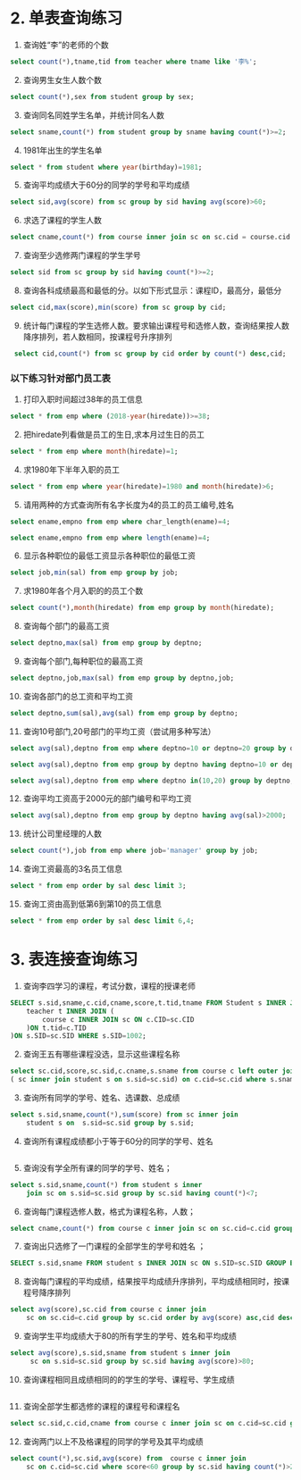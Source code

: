 # 2. 单表查询练习
1. 查询姓“李”的老师的个数
```sql
select count(*),tname,tid from teacher where tname like '李%';
```
2. 查询男生女生人数个数
```sql
select count(*),sex from student group by sex;
```
3. 查询同名同姓学生名单，并统计同名人数
```sql
select sname,count(*) from student group by sname having count(*)>=2;
```
4. 1981年出生的学生名单
```sql
select * from student where year(birthday)=1981;
```
5. 查询平均成绩大于60分的同学的学号和平均成绩
```sql
select sid,avg(score) from sc group by sid having avg(score)>60;
```
6. 求选了课程的学生人数
```sql
select cname,count(*) from course inner join sc on sc.cid = course.cid group by cname;
```
7. 查询至少选修两门课程的学生学号
```sql
select sid from sc group by sid having count(*)>=2;
```
8. 查询各科成绩最高和最低的分。以如下形式显示：课程ID，最高分，最低分
```sql
select cid,max(score),min(score) from sc group by cid;
```
9. 统计每门课程的学生选修人数。要求输出课程号和选修人数，查询结果按人数降序排列，若人数相同，按课程号升序排列
```sql
 select cid,count(*) from sc group by cid order by count(*) desc,cid;
```
### 以下练习针对部门员工表
1. 打印入职时间超过38年的员工信息
```sql
select * from emp where (2018-year(hiredate))>=38;
```
2. 把hiredate列看做是员工的生日,求本月过生日的员工
```sql
select * from emp where month(hiredate)=1;
```
4. 求1980年下半年入职的员工
```sql
select * from emp where year(hiredate)=1980 and month(hiredate)>6;
```
5. 请用两种的方式查询所有名字长度为4的员工的员工编号,姓名
```sql
select ename,empno from emp where char_length(ename)=4;
```
```sql
select ename,empno from emp where length(ename)=4;
```
6. 显示各种职位的最低工资显示各种职位的最低工资
```sql
select job,min(sal) from emp group by job;
```
7. 求1980年各个月入职的的员工个数
```sql
select count(*),month(hiredate) from emp group by month(hiredate);
```
8. 查询每个部门的最高工资
```sql
select deptno,max(sal) from emp group by deptno;
```
9. 查询每个部门,每种职位的最高工资
```sql
select deptno,job,max(sal) from emp group by deptno,job;
```
10. 查询各部门的总工资和平均工资
```sql
select deptno,sum(sal),avg(sal) from emp group by deptno;
```
11. 查询10号部门,20号部门的平均工资（尝试用多种写法）
```sql
select avg(sal),deptno from emp where deptno=10 or deptno=20 group by deptno;
```
```sql
select avg(sal),deptno from emp group by deptno having deptno=10 or deptno=20;
```
```sql
select avg(sal),deptno from emp where deptno in(10,20) group by deptno;
```
12. 查询平均工资高于2000元的部门编号和平均工资
```sql
select avg(sal),deptno from emp group by deptno having avg(sal)>2000;
```
13. 统计公司里经理的人数
```sql
select count(*),job from emp where job='manager' group by job;
```
14. 查询工资最高的3名员工信息
```sql
select * from emp order by sal desc limit 3;
```
15. 查询工资由高到低第6到第10的员工信息
```sql
select * from emp order by sal desc limit 6,4;
```

# 3. 表连接查询练习
1. 查询李四学习的课程，考试分数，课程的授课老师
```sql
SELECT s.sid,sname,c.cid,cname,score,t.tid,tname FROM Student s INNER JOIN (
	teacher t INNER JOIN (
		course c INNER JOIN sc ON c.CID=sc.CID
	)ON t.tid=c.TID
)ON s.SID=sc.SID WHERE s.SID=1002;
```
2. 查询王五有哪些课程没选，显示这些课程名称
```sql
select sc.cid,score,sc.sid,c.cname,s.sname from course c left outer join
( sc inner join student s on s.sid=sc.sid) on c.cid=sc.cid where s.sname='王五 ';
```
3. 查询所有同学的学号、姓名、选课数、总成绩
```sql
select s.sid,sname,count(*),sum(score) from sc inner join 
	student s on  s.sid=sc.sid group by s.sid;
```
4. 查询所有课程成绩都小于等于60分的同学的学号、姓名
```sql

```
5. 查询没有学全所有课的同学的学号、姓名；
```sql
select s.sid,sname,count(*) from student s inner 
	join sc on s.sid=sc.sid group by sc.sid having count(*)<7;
```
6. 查询每门课程选修人数，格式为课程名称，人数；
```sql
select cname,count(*) from course c inner join sc on sc.cid=c.cid group by sc.cid;
```
7. 查询出只选修了一门课程的全部学生的学号和姓名 ；
```sql
SELECT s.sid,sname FROM student s INNER JOIN sc ON s.SID=sc.SID GROUP BY sc.SID HAVING COUNT(*)=1;
```
8. 查询每门课程的平均成绩，结果按平均成绩升序排列，平均成绩相同时，按课程号降序排列
```sql
select avg(score),sc.cid from course c inner join 
	sc on sc.cid=c.cid group by sc.cid order by avg(score) asc,cid desc;
```
9. 查询学生平均成绩大于80的所有学生的学号、姓名和平均成绩
```sql
select avg(score),s.sid,sname from student s inner join
	 sc on s.sid=sc.sid group by sc.sid having avg(score)>80;
```
10. 查询课程相同且成绩相同的的学生的学号、课程号、学生成绩
```sql

```
11. 查询全部学生都选修的课程的课程号和课程名
```sql
select sc.sid,c.cid,cname from course c inner join sc on c.cid=sc.cid group by sc.cid,sid;
```
12. 查询两门以上不及格课程的同学的学号及其平均成绩
```sql
select count(*),sc.sid,avg(score) from  course c inner join
  	sc on c.cid=sc.cid where score<60 group by sc.sid having count(*)>2 ;
```